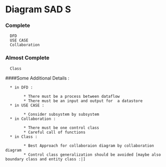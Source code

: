 # Diagram SAD S
### Complete
      DFD
      USE CASE
      Collaboration
### Almost Complete
      Class
      
      
      
####Some Additional Details :

      * in DFD : 
      
            * There must be a process between dataflow
            * There must be an input and output for  a datastore
      * in USE CASE :
      
            * Consider subsystem by subsystem
      * in Collaboration :
      
            * There must be one control class
            * Careful call of functions
      * in Class :
      
            * Best Approach for collaboraion diagram by collaboration diagram
            * Control class generalization should be avoided [maybe also boundary class and entity class :|]
